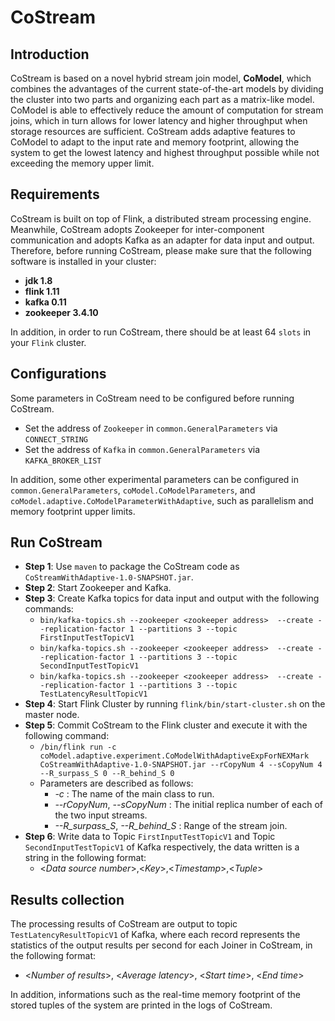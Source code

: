 # CoStream## IntroductionCoStream is based on a novel hybrid stream join model, **CoModel**, which combines the advantages of the current state-of-the-art models by dividing the cluster into two parts and organizing each part as a matrix-like model. CoModel is able to effectively reduce the amount of computation for stream joins, which in turn allows for lower latency and higher throughput when storage resources are sufficient. CoStream adds adaptive features to CoModel to adapt to the input rate and memory footprint, allowing the system to get the lowest latency and highest throughput possible while not exceeding the memory upper limit.## RequirementsCoStream is built on top of Flink, a distributed stream processing engine.Meanwhile, CoStream adopts Zookeeper for inter-component communication and adopts Kafka as an adapter for data input and output.Therefore, before running CoStream, please make sure that the following software is installed in your cluster:- **jdk 1.8**- **flink 1.11**- **kafka 0.11**- **zookeeper 3.4.10**In addition, in order to run CoStream, there should be at least 64 `slots` in your `Flink` cluster.## ConfigurationsSome parameters in CoStream need to be configured before running CoStream.- Set the address of `Zookeeper` in `common.GeneralParameters` via `CONNECT_STRING`- Set the address of `Kafka` in `common.GeneralParameters` via `KAFKA_BROKER_LIST`In addition, some other experimental parameters can be configured in `common.GeneralParameters`, `coModel.CoModelParameters`, and `coModel.adaptive.CoModelParameterWithAdaptive`, such as parallelism and memory footprint upper limits.## Run CoStream- **Step 1**: Use `maven` to package the CoStream code as `CoStreamWithAdaptive-1.0-SNAPSHOT.jar`.- **Step 2**: Start Zookeeper and Kafka.- **Step 3**: Create Kafka topics for data input and output with the following commands:	- `bin/kafka-topics.sh --zookeeper <zookeeper address>  --create --replication-factor 1 --partitions 3 --topic FirstInputTestTopicV1`	- `bin/kafka-topics.sh --zookeeper <zookeeper address>  --create --replication-factor 1 --partitions 3 --topic SecondInputTestTopicV1`	- `bin/kafka-topics.sh --zookeeper <zookeeper address>  --create --replication-factor 1 --partitions 3 --topic TestLatencyResultTopicV1`- **Step 4**: Start Flink Cluster by running `flink/bin/start-cluster.sh` on the master node.- **Step 5**: Commit CoStream to the Flink cluster and execute it with the following command:	- `/bin/flink run -c coModel.adaptive.experiment.CoModelWithAdaptiveExpForNEXMark CoStreamWithAdaptive-1.0-SNAPSHOT.jar --rCopyNum 4 --sCopyNum 4 --R_surpass_S 0 --R_behind_S 0`	- Parameters are described as follows:		- _-c_ : The name of the main class to run.		- _--rCopyNum_, _--sCopyNum_ : The initial replica number of each of the two input streams.		- _--R\_surpass\_S_, _--R\_behind\_S_ : Range of the stream join.- **Step 6**: Write data to Topic `FirstInputTestTopicV1` and Topic `SecondInputTestTopicV1` of Kafka respectively, the data written is a string in the following format:	- <_Data source number_\>,<_Key_\>,<_Timestamp_\>,<_Tuple_\>## Results collectionThe processing results of CoStream are output to topic `TestLatencyResultTopicV1` of Kafka, where each record represents the statistics of the output results per second for each Joiner in CoStream, in the following format:- <_Number of results_\>, <_Average latency_\>, <_Start time_\>, <_End time_\>In addition, informations such as the real-time memory footprint of the stored tuples of the system are printed in the logs of CoStream.